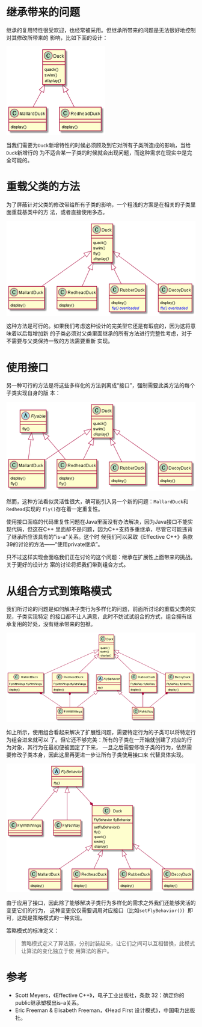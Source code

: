 
# 继承带来的问题

继承的复用特性很受欢迎，也经常被采用。但继承所带来的问题是无法很好地控制对其修改所带来的
影响，比如下面的设计：

![](0_basical_inheritance.png)

当我们需要为`Duck`新增特性的时候必须顾及到它对所有子类所造成的影响，当给 `Duck`新增行的
为不适合某一子类的时候就会出现问题，而这种需求在现实中是完全可能的。

# 重载父类的方法

为了屏蔽针对父类的修改带给所有子类的影响，一个粗浅的方案是在相关的子类里面重载基类中的方
法，或者直接使用多态。

![](1_overloadmethod_inheritance.png)

这种方法是可行的。如果我们考虑这种设计的完美型它还是有瑕疵的，因为这将意味着以后每增加新
的子类必须对父类里面继承的所有方法进行完整性考虑，对于不需要与父类保持一致的方法需要重新
实现。

# 使用接口

另一种可行的方法是将这些多样化的方法剥离成“接口”，强制需要此类方法的每个子类实现自身的版
本：

![](2_extractinterface_inheritance.png)

然而，这种方法看似灵活性很大，确可能引入另一个新的问题：`MallardDuck`和`Redhead`实现的
`fly()`存在着一定重复性。

使用接口面临的代码重复性问题在Java里面没有办法解决，因为Java接口不能实现代码，但这在C++
里面却不是问题，因为C++支持多重继承，尽管它可能违背了继承所应该具有的"is-a"关系。这个时
候我们可以采取《Effective C++》条款39的讨论的方法——“使用private继承”。

只不过这样实现会面临我们正在讨论的这个问题：继承在扩展性上面带来的挑战。关于更好的设计方
案的讨论将把我们带到组合方式。

# 从组合方式到策略模式

我们所讨论的问题是如何解决子类行为多样化的问题，前面所讨论的重载父类的实现，子类实现特定
的接口都不让人满意，此时不妨试试组合的方式，组合拥有继承复用的好处，没有继承带来的包袱。

![](3_usecomponent.png)

如上所示，使用组合看起来解决了扩展性问题，需要特定行为的子类可以将特定行为组合进来就可以
了。但它还不够完美：所有的子类在一开始就创建了对应的行为对象，其行为在最初便被固定了下来，
一旦之后需要修改子类的行为，依然需要修改子类本身，因此这里再更进一步让所有子类使用接口来
代替具体实现。

![](4_strategy_pattern.png)

由于应用了接口，因此除了能够解决子类行为多样化的需求之外我们还能够灵活的变更它们的行为，
这种变更仅仅需要调用对应接口（比如`setFlyBehavior()`）即可，这既是策略模式的一种实现。

策略模式的标准定义：

> 策略模式定义了算法簇，分别封装起来，让它们之间可以互相替换，此模式让算法的变化独立于使
用算法的客户。

# 参考

- Scott Meyers，《Effective C++》，电子工业出版社，条款 32：确定你的public继承塑模出is-a关系。
- Eric Freeman & Elisabeth Freeman，《Head First 设计模式》，中国电力出版社。
